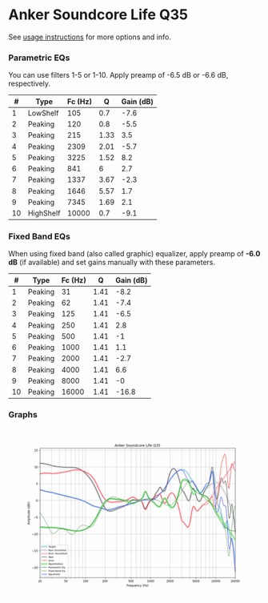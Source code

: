 # Anker Soundcore Life Q35
See [usage instructions](https://github.com/jaakkopasanen/AutoEq#usage) for more options and info.

### Parametric EQs
You can use filters 1-5 or 1-10. Apply preamp of -6.5 dB or -6.6 dB, respectively.

|   # | Type      |   Fc (Hz) |    Q |   Gain (dB) |
|-----|-----------|-----------|------|-------------|
|   1 | LowShelf  |       105 | 0.7  |        -7.6 |
|   2 | Peaking   |       120 | 0.8  |        -5.5 |
|   3 | Peaking   |       215 | 1.33 |         3.5 |
|   4 | Peaking   |      2309 | 2.01 |        -5.7 |
|   5 | Peaking   |      3225 | 1.52 |         8.2 |
|   6 | Peaking   |       841 | 6    |         2.7 |
|   7 | Peaking   |      1337 | 3.67 |        -2.3 |
|   8 | Peaking   |      1646 | 5.57 |         1.7 |
|   9 | Peaking   |      7345 | 1.69 |         2.1 |
|  10 | HighShelf |     10000 | 0.7  |        -9.1 |

### Fixed Band EQs
When using fixed band (also called graphic) equalizer, apply preamp of **-6.0 dB** (if available) and set gains manually with these parameters.

|   # | Type    |   Fc (Hz) |    Q |   Gain (dB) |
|-----|---------|-----------|------|-------------|
|   1 | Peaking |        31 | 1.41 |        -8.2 |
|   2 | Peaking |        62 | 1.41 |        -7.4 |
|   3 | Peaking |       125 | 1.41 |        -6.5 |
|   4 | Peaking |       250 | 1.41 |         2.8 |
|   5 | Peaking |       500 | 1.41 |        -1   |
|   6 | Peaking |      1000 | 1.41 |         1.1 |
|   7 | Peaking |      2000 | 1.41 |        -2.7 |
|   8 | Peaking |      4000 | 1.41 |         6.6 |
|   9 | Peaking |      8000 | 1.41 |        -0   |
|  10 | Peaking |     16000 | 1.41 |       -16.8 |

### Graphs
![](./Anker%20Soundcore%20Life%20Q35.png)
